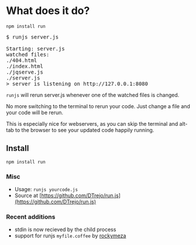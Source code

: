 # What does it do?

`npm install run`

<pre>$ runjs server.js

Starting: server.js
watched files:
./404.html
./index.html
./jqserve.js
./server.js
> server is listening on http://127.0.0.1:8080</pre>

`runjs` will rerun server.js whenever one of the watched files is
changed.

No more switching to the terminal to rerun your code. Just change a file and
your code will be rerun.

This is especially nice for webservers, as you can skip the terminal and
alt-tab to the browser to see your updated code happily running.

## Install

`npm install run`

### Misc

- Usage: `runjs yourcode.js`
- Source at [https://github.com/DTrejo/run.js](https://github.com/DTrejo/run.js)


### Recent additions
- stdin is now recieved by the child process
- support for runjs `myfile.coffee` by [rockymeza](https://github.com/rockymeza)
